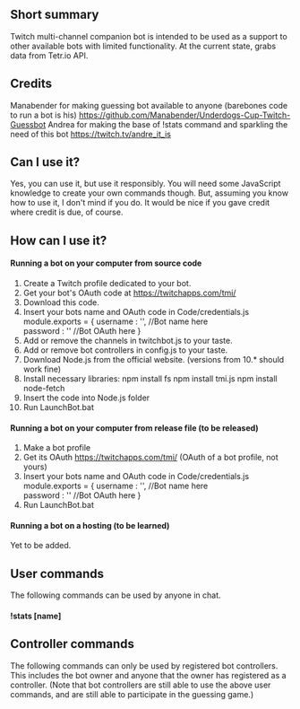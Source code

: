 ## Short summary
Twitch multi-channel companion bot is intended to be used as a support to other available bots with limited functionality.
At the current state, grabs data from Tetr.io API.

## Credits
Manabender for making guessing bot available to anyone (barebones code to run a bot is his)
https://github.com/Manabender/Underdogs-Cup-Twitch-Guessbot
Andrea for making the base of !stats command and sparkling the need of this bot
https://twitch.tv/andre_it_is

## Can I use it?
Yes, you can use it, but use it responsibly. You will need some JavaScript knowledge to create your own commands though.
But, assuming you know how to use it, I don't mind if you do. It would be nice if you gave credit where credit is due, of course.

## How can I use it?

#### Running a bot on your computer from source code
1. Create a Twitch profile dedicated to your bot.
2. Get your bot's OAuth code at https://twitchapps.com/tmi/ 
3. Download this code.
4. Insert your bots name and OAuth code in Code/credentials.js
module.exports = {
    username : '', //Bot name here  
    password : '' //Bot OAuth here
}
5. Add or remove the channels in twitchbot.js to your taste.
6. Add or remove bot controllers in config.js to your taste.
7. Download Node.js from the official website. (versions from 10.* should work fine)
8. Install necessary libraries: 
	npm install fs
	npm install tmi.js
	npm install node-fetch
9. Insert the code into Node.js folder
10. Run LaunchBot.bat

#### Running a bot on your computer from release file (to be released)

1. Make a bot profile 
2. Get its OAuth https://twitchapps.com/tmi/ (OAuth of a bot profile, not yours) 
3. Insert your bots name and OAuth code in Code/credentials.js
module.exports = {
    username : '', //Bot name here  
    password : '' //Bot OAuth here
}
4. Run LaunchBot.bat

#### Running a bot on a hosting (to be learned)

Yet to be added.

## User commands

The following commands can be used by anyone in chat.

#### !stats [name]

####

## Controller commands
The following commands can only be used by registered bot controllers. This includes the bot owner and anyone that the owner has registered as a controller. (Note that bot controllers are still able to use the above user commands, and are still able to participate in the guessing game.)
